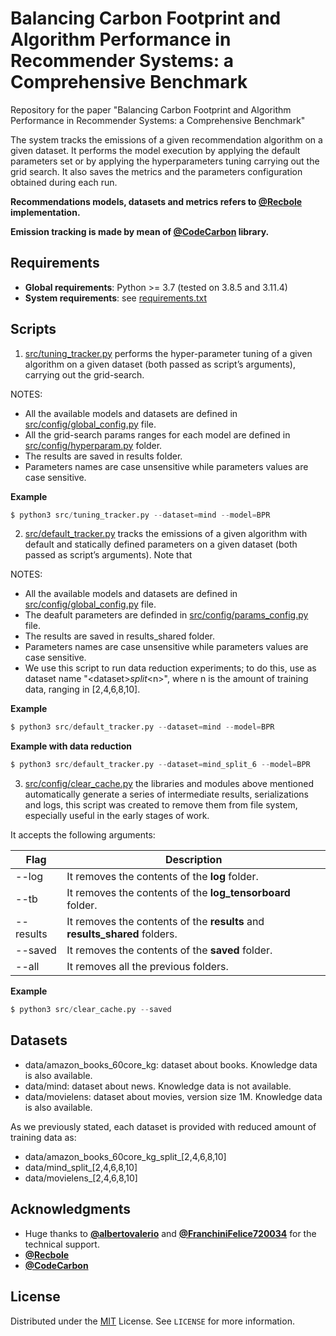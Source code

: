 # Balancing Carbon Footprint and Algorithm Performance in Recommender Systems: a Comprehensive Benchmark

Repository for the paper "Balancing Carbon Footprint and Algorithm Performance in Recommender Systems: a Comprehensive Benchmark"

The system tracks the emissions of a given recommendation algorithm on a given dataset. It performs the model execution by applying the default parameters set or by applying the hyperparameters tuning carrying out the grid search. It also saves the metrics and the parameters configuration obtained during each run.

**Recommendations models, datasets and metrics refers to [@Recbole](https://recbole.io/) implementation.**

**Emission tracking is made by mean of [@CodeCarbon](https://mlco2.github.io/codecarbon/) library.**


## Requirements
* **Global requirements**: Python >= 3.7 (tested on 3.8.5 and 3.11.4)
* **System requirements**: see [requirements.txt](https://github.com/swapUniba/RecSysCarbonFootprint/blob/main/requirements.txt)


## Scripts

1. [src/tuning_tracker.py](https://github.com/swapUniba/RecSysCarbonFootprint/blob/main/src/tuning_tracker.py) performs the hyper-parameter tuning of a given algorithm on a given dataset (both passed as script’s arguments), carrying out the grid-search.

NOTES:
- All the available models and datasets are defined in [src/config/global_config.py](https://github.com/swapUniba/RecSysCarbonFootprint/blob/main/src/config/global_config.py) file.
- All the grid-search params ranges for each model are defined in [src/config/hyperparam.py](https://github.com/swapUniba/RecSysCarbonFootprint/blob/main/src/config/hyperparam.py) folder.
- The results are saved in results folder.
- Parameters names are case unsensitive while parameters values are case sensitive.

**Example**
```python
$ python3 src/tuning_tracker.py --dataset=mind --model=BPR
```
2. [src/default_tracker.py](https://github.com/swapUniba/RecSysCarbonFootprint/blob/main/src/default_tracker.py) tracks the emissions of a given algorithm with default and statically defined parameters on a given dataset (both passed as script’s arguments).
Note that 

NOTES:
- All the available models and datasets are defined in [src/config/global_config.py](https://github.com/swapUniba/RecSysCarbonFootprint/blob/main/src/config/global_config.py) file.
- The deafult parameters are definded in [src/config/params_config.py](https://github.com/swapUniba/RecSysCarbonFootprint/blob/main/src/config/params_config.py) file.
- The results are saved in results_shared folder.
- Parameters names are case unsensitive while parameters values are case sensitive.
- We use this script to run data reduction experiments; to do this, use as dataset name "\<dataset\>_split_\<n\>", where n is the amount of training data, ranging in [2,4,6,8,10].

**Example**
```python
$ python3 src/default_tracker.py --dataset=mind --model=BPR
```

**Example with data reduction**
```python
$ python3 src/default_tracker.py --dataset=mind_split_6 --model=BPR
```
3. [src/config/clear_cache.py](https://github.com/swapUniba/RecSysCarbonFootprint/blob/main/src/clear_cache.py) the libraries and modules above mentioned automatically generate a series of intermediate results, serializations and logs, this script was created to remove them from file system, especially useful in the early stages of work.

It accepts the following arguments:

| Flag | Description |
|---|---|
|--log|It removes the contents of the **log** folder.|
|--tb|It removes the contents of the **log_tensorboard** folder.|
|--results|It removes the contents of the **results** and **results_shared** folders.|
|--saved|It removes the contents of the **saved** folder.|
|--all|It removes all the previous folders.|

**Example**
```python
$ python3 src/clear_cache.py --saved
```


## Datasets

* data/amazon_books_60core_kg: dataset about books. Knowledge data is also available.
* data/mind: dataset about news. Knowledge data is not available.
* data/movielens: dataset about movies, version size 1M. Knowledge data is also available.

As we previously stated, each dataset is provided with reduced amount of training data as:
* data/amazon_books_60core_kg_split_[2,4,6,8,10]
* data/mind_split_[2,4,6,8,10]
* data/movielens_[2,4,6,8,10]

## Acknowledgments

- Huge thanks to **[@albertovalerio](https://github.com/albertovalerio)** and **[@FranchiniFelice720034](https://github.com/FranchiniFelice720034)** for the technical support.
- **[@Recbole](https://recbole.io/)**
- **[@CodeCarbon](https://mlco2.github.io/codecarbon/)**

## License

Distributed under the [MIT](https://choosealicense.com/licenses/mit/) License. See `LICENSE` for more information.